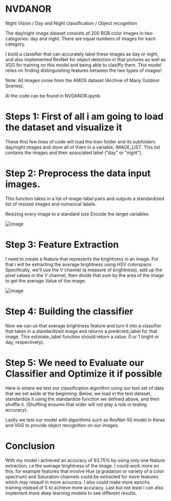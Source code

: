 # NVDANOR
Night Vision / Day and Night classification / Object recognition

The day/night image dataset consists of 200 RGB color images in two categories: day and night. There are equal numbers of images for each category.

I build a classifier that can accurately label these images as day or night, and also implemented ResNet for object detection in that pictures as well as VGG for training on this model and being able to clasiffy them. This model relies on finding distinguishing features between the two types of images!

Note: All images come from the AMOS dataset (Archive of Many Outdoor Scenes).

Al the code can be found in NVDANOR.ipynb 


# **Steps 1:** First of all i am going to load the dataset and visualize it
These first few lines of code will load the train folder and its subfolders day/night images and store all of them in a variable, IMAGE_LIST. This list contains the images and their associated label ("day" or "night").


# **Step 2:** Preprocess the data input images.
This function takes in a list of image-label pairs and outputs a standardized list of resized images and numerical labels.

Resizing every image to a standard size
Encode the target variables

![image](https://user-images.githubusercontent.com/83951228/164650214-8dc7158e-6d67-4a21-86b7-185bf32268ef.png)

# **Step 3:** Feature Extraction
I need to create a feature that represents the brightness in an image. For that i will be extracting the average brightness using HSV colorspace. Specifically, we'll use the V channel (a measure of brightness), add up the pixel values in the V channel, then divide that sum by the area of the image to get the average Value of the image.


![image](https://user-images.githubusercontent.com/83951228/164650257-5958a5c6-bf5c-4497-8de4-906194a0675e.png)




# **Step 4:** Building the classifier
Now we can us that average brightness feature and turn it into a classifier that takes in a standardized image and returns a predicted_label for that image. This estimate_label function should return a value: 0 or 1 (night or day, respectively).



# **Step 5:** We need to Evaluate our Classifier and Optimize it if possible
Here is where we test our classification algorithm using our test set of data that we set aside at the beginning. Below, we load in the test dataset, standardize it using the standardize function we defined above, and then shuffle it. (Shuffling ensures that order will not play a role in testing accuracy).





Lastly we test our model with algorithms such as ResNet-50 model in Keras and VGG to provide object recognition on our images.



# **Conclusion**
With my model i achieved an accuracy of 93.75% by using only one feature extraction, i.e the average brightness of the image. I could work more on this, for example features that involve Hue (a gradation or variety of a color spectrum) and Saturation channels could be extracted for more features which may resault in more accuracy. I also could make more epochs training instead of 5 to achieve more accuracy. Last but not least i can also implement more deep learning models to see different results.
